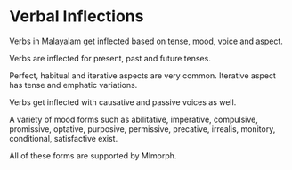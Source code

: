 # Verbal Inflections

Verbs in Malayalam get inflected based on [tense](./tense.md), [mood](./mood.md), [voice](./voice.md) and [aspect](./aspect.md).

Verbs are inflected for present, past and future tenses.

Perfect, habitual and iterative aspects are very common. Iterative aspect has tense and emphatic variations.

Verbs get inflected with causative and passive voices as well.

A variety of mood forms such as abilitative, imperative, compulsive, promissive, optative, purposive, permissive, precative, irrealis, monitory, conditional, satisfactive exist.

All of these forms are supported by Mlmorph.